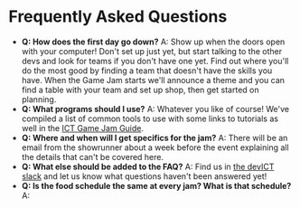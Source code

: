 # Frequently Asked Questions

- <b>Q: How does the first day go down?</b> A: Show up when the doors open with your computer! Don't set up just yet, but start talking to the other devs and look for teams if you don't have one yet. Find out where you'll do the most good by finding a team that doesn't have the skills you have. When the Game Jam starts we'll announce a theme and you can find a table with your team and set up shop, then get started on planning.
- <b>Q: What programs should I use?</b> A: Whatever you like of course! We've compiled a list of common tools to use with some links to tutorials as well in the [ICT Game Jam Guide](https://github.com/devict/ictgamejam-guide "Game Jam Wisdom").
- <b>Q: Where and when will I get specifics for the jam?</b> A: There will be an email from the showrunner about a week before the event explaining all the details that can't be covered here. 
- <b>Q: What else should be added to the FAQ?</b> A: Find us in [the devICT slack](https://devict-slackin.herokuapp.com/ "DevICT Slack Invitation") and let us know what questions haven't been answered yet!
- <b>Q: Is the food schedule the same at every jam? What is that schedule?</b> A:
